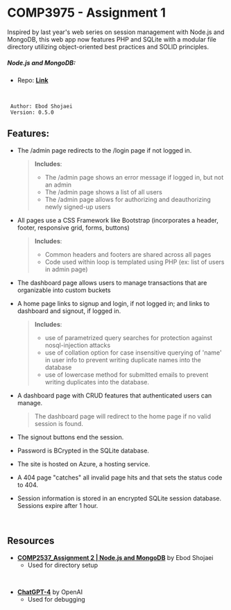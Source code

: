 # COMP3975 - Assignment 1

Inspired by last year's web series on session management with Node.js and MongoDB, this web app now features PHP and SQLite with a modular file directory utilizing object-oriented best practices and SOLID principles.

##### Node.js and MongoDB: 
-  Repo: **[Link](https://github.com/EbodShojaei/COMP2537_Assignment2_Modular.git)**

<br>

	 Author: Ebod Shojaei
	 Version: 0.5.0


## Features:
- The /admin page redirects to the /login page if not logged in.
	>  **Includes**:
	 > - The /admin page shows an error message if logged in, but not an admin
	 > - The /admin page shows a list of all users
	 > - The /admin page allows for authorizing and deauthorizing newly signed-up users    
 - All pages use a CSS Framework like Bootstrap (incorporates a header, footer, responsive grid, forms, buttons)
 	>  **Includes**:
	> - Common headers and footers are shared across all pages
	> - Code used within loop is templated using PHP (ex: list of users in admin page)
- The dashboard page allows users to manage transactions that are organizable into custom buckets
- A home page links to signup and login, if not logged in; and links to dashboard and signout, if logged in.
	>  **Includes**:
	> - use of parametrized query searches for protection against nosql-injection attacks
	> - use of collation option for case insensitive querying of 'name' in user info to prevent writing duplicate names into the database
	> - use of lowercase method for submitted emails to prevent writing duplicates into the database.

- A dashboard page with CRUD features that authenticated users can manage.
	> The dashboard page will redirect to the home page if no valid session is found.

- The signout buttons end the session.

- Password is BCrypted in the SQLite database.

- The site is hosted on Azure, a hosting service.

- A 404 page "catches" all invalid page hits and that sets the status code to 404.

- Session information is stored in an encrypted SQLite session database. Sessions expire after 1 hour.

<br>

## Resources
- **[COMP2537_Assignment 2 | Node.js and MongoDB](https://github.com/EbodShojaei/COMP2537_Assignment2_Modular.git)** by Ebod Shojaei
	- Used for directory setup
<br>

- **[ChatGPT-4](https://chat.openai.com/)** by OpenAI
	- Used for debugging
